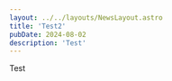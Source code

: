 ```yaml
---
layout: ../../layouts/NewsLayout.astro
title: 'Test2'
pubDate: 2024-08-02
description: 'Test'
---
```


Test